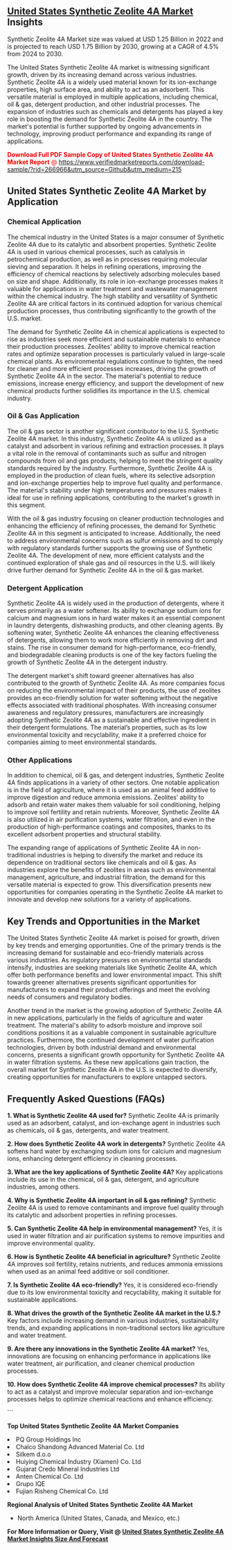 <h2><a href="https://www.verifiedmarketreports.com/download-sample/?rid=266966&amp;utm_source=Github&amp;utm_medium=215" target="_blank">United States Synthetic Zeolite 4A Market</a> Insights</h2><p>Synthetic Zeolite 4A Market size was valued at USD 1.25 Billion in 2022 and is projected to reach USD 1.75 Billion by 2030, growing at a CAGR of 4.5% from 2024 to 2030.</p><p> <p>The United States Synthetic Zeolite 4A market is witnessing significant growth, driven by its increasing demand across various industries. Synthetic Zeolite 4A is a widely used material known for its ion-exchange properties, high surface area, and ability to act as an adsorbent. This versatile material is employed in multiple applications, including chemical, oil & gas, detergent production, and other industrial processes. The expansion of industries such as chemicals and detergents has played a key role in boosting the demand for Synthetic Zeolite 4A in the country. The market's potential is further supported by ongoing advancements in technology, improving product performance and expanding its range of applications. <p><span class=""><span style="color: #ff0000;"><strong>Download Full PDF Sample Copy of United States Synthetic Zeolite 4A Market Report</strong> @ </span><a href="https://www.verifiedmarketreports.com/download-sample/?rid=266966&amp;utm_source=Github&amp;utm_medium=215" target="_blank">https://www.verifiedmarketreports.com/download-sample/?rid=266966&amp;utm_source=Github&amp;utm_medium=215</a></span></p></p> <h2>United States Synthetic Zeolite 4A Market by Application</h2> <h3>Chemical Application</h3> <p>The chemical industry in the United States is a major consumer of Synthetic Zeolite 4A due to its catalytic and absorbent properties. Synthetic Zeolite 4A is used in various chemical processes, such as catalysis in petrochemical production, as well as in processes requiring molecular sieving and separation. It helps in refining operations, improving the efficiency of chemical reactions by selectively adsorbing molecules based on size and shape. Additionally, its role in ion-exchange processes makes it valuable for applications in water treatment and wastewater management within the chemical industry. The high stability and versatility of Synthetic Zeolite 4A are critical factors in its continued adoption for various chemical production processes, thus contributing significantly to the growth of the U.S. market. <p>The demand for Synthetic Zeolite 4A in chemical applications is expected to rise as industries seek more efficient and sustainable materials to enhance their production processes. Zeolites' ability to improve chemical reaction rates and optimize separation processes is particularly valued in large-scale chemical plants. As environmental regulations continue to tighten, the need for cleaner and more efficient processes increases, driving the growth of Synthetic Zeolite 4A in the sector. The material's potential to reduce emissions, increase energy efficiency, and support the development of new chemical products further solidifies its importance in the U.S. chemical industry.</p> <h3>Oil & Gas Application</h3> <p>The oil & gas sector is another significant contributor to the U.S. Synthetic Zeolite 4A market. In this industry, Synthetic Zeolite 4A is utilized as a catalyst and adsorbent in various refining and extraction processes. It plays a vital role in the removal of contaminants such as sulfur and nitrogen compounds from oil and gas products, helping to meet the stringent quality standards required by the industry. Furthermore, Synthetic Zeolite 4A is employed in the production of clean fuels, where its selective adsorption and ion-exchange properties help to improve fuel quality and performance. The material's stability under high temperatures and pressures makes it ideal for use in refining applications, contributing to the market's growth in this segment. <p>With the oil & gas industry focusing on cleaner production technologies and enhancing the efficiency of refining processes, the demand for Synthetic Zeolite 4A in this segment is anticipated to increase. Additionally, the need to address environmental concerns such as sulfur emissions and to comply with regulatory standards further supports the growing use of Synthetic Zeolite 4A. The development of new, more efficient catalysts and the continued exploration of shale gas and oil resources in the U.S. will likely drive further demand for Synthetic Zeolite 4A in the oil & gas market.</p> <h3>Detergent Application</h3> <p>Synthetic Zeolite 4A is widely used in the production of detergents, where it serves primarily as a water softener. Its ability to exchange sodium ions for calcium and magnesium ions in hard water makes it an essential component in laundry detergents, dishwashing products, and other cleaning agents. By softening water, Synthetic Zeolite 4A enhances the cleaning effectiveness of detergents, allowing them to work more efficiently in removing dirt and stains. The rise in consumer demand for high-performance, eco-friendly, and biodegradable cleaning products is one of the key factors fueling the growth of Synthetic Zeolite 4A in the detergent industry. <p>The detergent market's shift toward greener alternatives has also contributed to the growth of Synthetic Zeolite 4A. As more companies focus on reducing the environmental impact of their products, the use of zeolites provides an eco-friendly solution for water softening without the negative effects associated with traditional phosphates. With increasing consumer awareness and regulatory pressures, manufacturers are increasingly adopting Synthetic Zeolite 4A as a sustainable and effective ingredient in their detergent formulations. The material’s properties, such as its low environmental toxicity and recyclability, make it a preferred choice for companies aiming to meet environmental standards.</p> <h3>Other Applications</h3> <p>In addition to chemical, oil & gas, and detergent industries, Synthetic Zeolite 4A finds applications in a variety of other sectors. One notable application is in the field of agriculture, where it is used as an animal feed additive to improve digestion and reduce ammonia emissions. Zeolites’ ability to adsorb and retain water makes them valuable for soil conditioning, helping to improve soil fertility and retain nutrients. Moreover, Synthetic Zeolite 4A is also utilized in air purification systems, water filtration, and even in the production of high-performance coatings and composites, thanks to its excellent adsorbent properties and structural stability. <p>The expanding range of applications of Synthetic Zeolite 4A in non-traditional industries is helping to diversify the market and reduce its dependence on traditional sectors like chemicals and oil & gas. As industries explore the benefits of zeolites in areas such as environmental management, agriculture, and industrial filtration, the demand for this versatile material is expected to grow. This diversification presents new opportunities for companies operating in the Synthetic Zeolite 4A market to innovate and develop new solutions for a variety of applications.</p> <h2>Key Trends and Opportunities in the Market</h2> <p>The United States Synthetic Zeolite 4A market is poised for growth, driven by key trends and emerging opportunities. One of the primary trends is the increasing demand for sustainable and eco-friendly materials across various industries. As regulatory pressures on environmental standards intensify, industries are seeking materials like Synthetic Zeolite 4A, which offer both performance benefits and lower environmental impact. This shift towards greener alternatives presents significant opportunities for manufacturers to expand their product offerings and meet the evolving needs of consumers and regulatory bodies. <p>Another trend in the market is the growing adoption of Synthetic Zeolite 4A in new applications, particularly in the fields of agriculture and water treatment. The material's ability to adsorb moisture and improve soil conditions positions it as a valuable component in sustainable agriculture practices. Furthermore, the continued development of water purification technologies, driven by both industrial demand and environmental concerns, presents a significant growth opportunity for Synthetic Zeolite 4A in water filtration systems. As these new applications gain traction, the overall market for Synthetic Zeolite 4A in the U.S. is expected to diversify, creating opportunities for manufacturers to explore untapped sectors.</p> <h2>Frequently Asked Questions (FAQs)</h2> <p><b>1. What is Synthetic Zeolite 4A used for?</b> Synthetic Zeolite 4A is primarily used as an adsorbent, catalyst, and ion-exchange agent in industries such as chemicals, oil & gas, detergents, and water treatment.</p> <p><b>2. How does Synthetic Zeolite 4A work in detergents?</b> Synthetic Zeolite 4A softens hard water by exchanging sodium ions for calcium and magnesium ions, enhancing detergent efficiency in cleaning processes.</p> <p><b>3. What are the key applications of Synthetic Zeolite 4A?</b> Key applications include its use in the chemical, oil & gas, detergent, and agriculture industries, among others.</p> <p><b>4. Why is Synthetic Zeolite 4A important in oil & gas refining?</b> Synthetic Zeolite 4A is used to remove contaminants and improve fuel quality through its catalytic and adsorbent properties in refining processes.</p> <p><b>5. Can Synthetic Zeolite 4A help in environmental management?</b> Yes, it is used in water filtration and air purification systems to remove impurities and improve environmental quality.</p> <p><b>6. How is Synthetic Zeolite 4A beneficial in agriculture?</b> Synthetic Zeolite 4A improves soil fertility, retains nutrients, and reduces ammonia emissions when used as an animal feed additive or soil conditioner.</p> <p><b>7. Is Synthetic Zeolite 4A eco-friendly?</b> Yes, it is considered eco-friendly due to its low environmental toxicity and recyclability, making it suitable for sustainable applications.</p> <p><b>8. What drives the growth of the Synthetic Zeolite 4A market in the U.S.?</b> Key factors include increasing demand in various industries, sustainability trends, and expanding applications in non-traditional sectors like agriculture and water treatment.</p> <p><b>9. Are there any innovations in the Synthetic Zeolite 4A market?</b> Yes, innovations are focusing on enhancing performance in applications like water treatment, air purification, and cleaner chemical production processes.</p> <p><b>10. How does Synthetic Zeolite 4A improve chemical processes?</b> Its ability to act as a catalyst and improve molecular separation and ion-exchange processes helps to optimize chemical reactions and enhance efficiency.</p> ```</p><p><strong>Top United States Synthetic Zeolite 4A Market Companies</strong></p><div data-test-id=""><p><li>PQ Group Holdings Inc</li><li> Chalco Shandong Advanced Material Co. Ltd</li><li> Silkem d.o.o</li><li> Huiying Chemical Industry (Xiamen) Co. Ltd</li><li> Gujarat Credo Mineral Industries Ltd</li><li> Anten Chemical Co. Ltd</li><li> Grupo IQE</li><li> Fujian Risheng Chemical Co. Ltd</li></p><div><strong>Regional Analysis of&nbsp;United States Synthetic Zeolite 4A Market</strong></div><ul><li dir="ltr"><p dir="ltr">North America&nbsp;(United States, Canada, and Mexico, etc.)</p></li></ul><p><strong>For More Information or Query, Visit @&nbsp;</strong><strong><a href="https://www.verifiedmarketreports.com/product/synthetic-zeolite-4a-market/?utm_source=Github&amp;utm_medium=215" target="_blank">United States Synthetic Zeolite 4A Market Insights Size And Forecast</a></strong></p></div>
